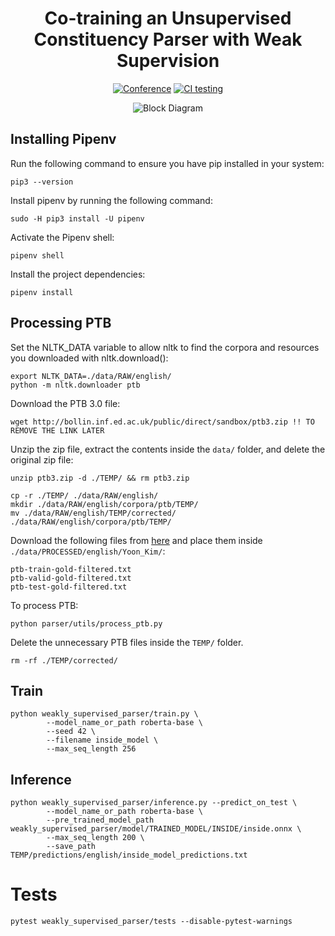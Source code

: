 <div align="center"> 
    
# Co-training an Unsupervised Constituency Parser with Weak Supervision

[![Conference](http://img.shields.io/badge/ACL%20Findings-2022-ed1c24.svg)](https://arxiv.org/abs/2110.02283)
[![CI testing](https://github.com/Nickil21/weakly-supervised-parsing/actions/workflows/ci-testing.yml/badge.svg)](https://github.com/Nickil21/weakly-supervised-parsing/actions/workflows/ci-testing.yml)
    
![Block Diagram](https://nickilmaveli.com/assets/images/publications/mscr_thesis.png)

</div>

## Installing Pipenv

Run the following command to ensure you have pip installed in your system:

    pip3 --version

Install pipenv by running the following command:

    sudo -H pip3 install -U pipenv

Activate the Pipenv shell:

    pipenv shell

Install the project dependencies:

    pipenv install 

## Processing PTB

Set the NLTK_DATA variable to allow nltk to find the corpora and resources you downloaded with nltk.download():

    export NLTK_DATA=./data/RAW/english/
    python -m nltk.downloader ptb

Download the PTB 3.0 file:

    wget http://bollin.inf.ed.ac.uk/public/direct/sandbox/ptb3.zip !! TO REMOVE THE LINK LATER

Unzip the zip file, extract the contents inside the `data/` folder, and delete the original zip file:

    unzip ptb3.zip -d ./TEMP/ && rm ptb3.zip

    cp -r ./TEMP/ ./data/RAW/english/
    mkdir ./data/RAW/english/corpora/ptb/TEMP/
    mv ./data/RAW/english/TEMP/corrected/ ./data/RAW/english/corpora/ptb/TEMP/

Download the following files from [here](https://drive.google.com/file/d/1m4ssitfkWcDSxAE6UYidrP6TlUctSG2D/view) and place them inside `./data/PROCESSED/english/Yoon_Kim/`:

    ptb-train-gold-filtered.txt
    ptb-valid-gold-filtered.txt
    ptb-test-gold-filtered.txt

To process PTB:

    python parser/utils/process_ptb.py

Delete the unnecessary PTB files inside the `TEMP/` folder.

    rm -rf ./TEMP/corrected/

## Train

    python weakly_supervised_parser/train.py \
            --model_name_or_path roberta-base \
            --seed 42 \
            --filename inside_model \
            --max_seq_length 256

## Inference

    python weakly_supervised_parser/inference.py --predict_on_test \
            --model_name_or_path roberta-base \
            --pre_trained_model_path weakly_supervised_parser/model/TRAINED_MODEL/INSIDE/inside.onnx \
            --max_seq_length 200 \
            --save_path TEMP/predictions/english/inside_model_predictions.txt

# Tests

    pytest weakly_supervised_parser/tests --disable-pytest-warnings
